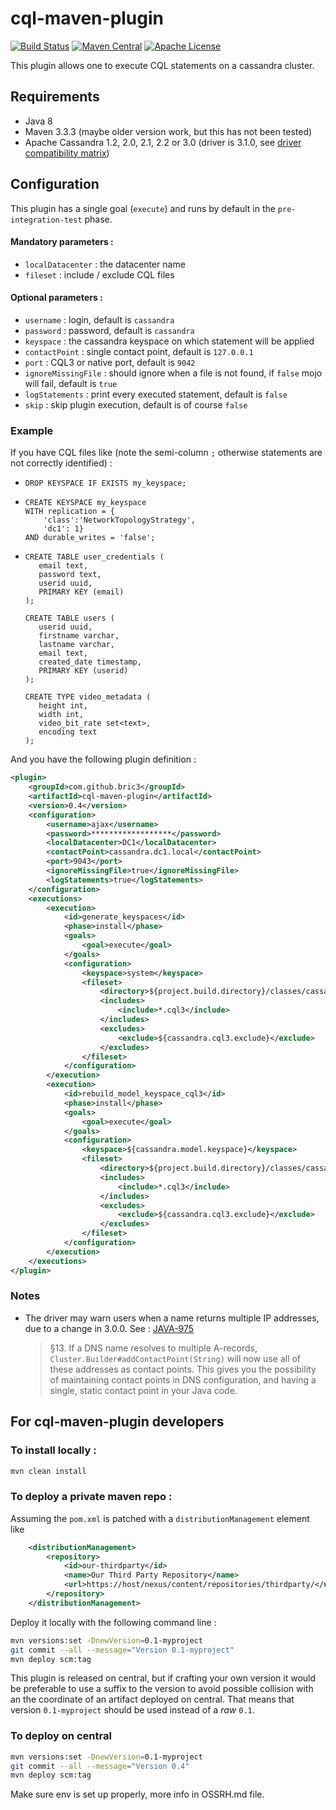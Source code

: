# cql-maven-plugin

[![Build Status](https://travis-ci.org/bric3/cql-maven-plugin.svg)](https://travis-ci.org/bric3/cql-maven-plugin) [![Maven Central](https://maven-badges.herokuapp.com/maven-central/com.github.bric3.maven/cql-maven-plugin/badge.svg?style=flat)](https://maven-badges.herokuapp.com/maven-central/com.github.bric3.maven/cql-maven-plugin) [![Apache License](http://img.shields.io/badge/license-Apache-blue.svg) ](https://github.com/bric3/cql-maven-plugin/blob/master/LICENSE)


This plugin allows one to execute CQL statements on a cassandra cluster.

## Requirements

 * Java 8
 * Maven 3.3.3 (maybe older version work, but this has not been tested)
 * Apache Cassandra 1.2, 2.0, 2.1, 2.2 or 3.0 (driver is 3.1.0, see [driver compatibility matrix](http://docs.datastax.com/en/developer/java-driver//3.1/manual/native_protocol/))

## Configuration

This plugin has a single goal (`execute`) and runs by default in the `pre-integration-test` phase.

#### Mandatory parameters :

 * `localDatacenter` : the datacenter name
 * `fileset` : include / exclude CQL files

#### Optional parameters :

 * `username` : login, default is `cassandra`
 * `password` : password, default is `cassandra`
 * `keyspace` : the cassandra keyspace on which statement will be applied
 * `contactPoint` : single contact point, default is `127.0.0.1`
 * `port` : CQL3 or native port, default is `9042`
 * `ignoreMissingFile` : should ignore when a file is not found, if `false` mojo will fail, default is `true`
 * `logStatements` : print every executed statement, default is `false`
 * `skip` : skip plugin execution, default is of course `false`

### Example

If you have CQL files like (note the semi-column `;` otherwise statements are not correctly identified) :

* ```cql
  DROP KEYSPACE IF EXISTS my_keyspace;
  ```

* ```cql
  CREATE KEYSPACE my_keyspace 
  WITH replication = { 
      'class':'NetworkTopologyStrategy', 
      'dc1': 1} 
  AND durable_writes = 'false';
  ```

* ```cql
  CREATE TABLE user_credentials (
     email text,
     password text,
     userid uuid,
     PRIMARY KEY (email)
  );
  
  CREATE TABLE users (
     userid uuid,
     firstname varchar,
     lastname varchar,
     email text,
     created_date timestamp,
     PRIMARY KEY (userid)
  );
  
  CREATE TYPE video_metadata (
     height int,
     width int,
     video_bit_rate set<text>,
     encoding text
  );
  ``` 

And you have the following plugin definition :

```xml
<plugin>
    <groupId>com.github.bric3</groupId>
    <artifactId>cql-maven-plugin</artifactId>
    <version>0.4</version>
    <configuration>
        <username>ajax</username>
        <password>******************</password>
        <localDatacenter>DC1</localDatacenter>
        <contactPoint>cassandra.dc1.local</contactPoint>
        <port>9043</port>
        <ignoreMissingFile>true</ignoreMissingFile>
        <logStatements>true</logStatements>
    </configuration>
    <executions>
        <execution>
            <id>generate_keyspaces</id>
            <phase>install</phase>
            <goals>
                <goal>execute</goal>
            </goals>
            <configuration>
                <keyspace>system</keyspace>
                <fileset>
                    <directory>${project.build.directory}/classes/cassandra/all-keyspaces</directory>
                    <includes>
                        <include>*.cql3</include>
                    </includes>
                    <excludes>
                        <exclude>${cassandra.cql3.exclude}</exclude>
                    </excludes>
                </fileset>
            </configuration>
        </execution>
        <execution>
            <id>rebuild_model_keyspace_cql3</id>
            <phase>install</phase>
            <goals>
                <goal>execute</goal>
            </goals>
            <configuration>
                <keyspace>${cassandra.model.keyspace}</keyspace>
                <fileset>
                    <directory>${project.build.directory}/classes/cassandra/model</directory>
                    <includes>
                        <include>*.cql3</include>
                    </includes>
                    <excludes>
                        <exclude>${cassandra.cql3.exclude}</exclude>
                    </excludes>
                </fileset>
            </configuration>
        </execution>
    </executions>
</plugin>

```


### Notes

* The driver may warn users when a name returns multiple IP addresses, due to a change in 3.0.0. See : [JAVA-975](https://datastax-oss.atlassian.net/browse/JAVA-975)

  > §13. If a DNS name resolves to multiple A-records, `Cluster.Builder#addContactPoint(String)` will now use all of these addresses as contact points. This gives you the possibility of maintaining contact points in DNS configuration, and having a single, static contact point in your Java code.


## For cql-maven-plugin developers 

### To install locally :

```bash
mvn clean install
```

### To deploy a private maven repo :

Assuming the `pom.xml` is patched with a `distributionManagement` element like 

```xml
    <distributionManagement>
        <repository>
            <id>our-thirdparty</id>
            <name>Our Third Party Repository</name>
            <url>https://host/nexus/content/repositories/thirdparty/</url>
        </repository>
    </distributionManagement>
```

Deploy it locally with the following command line : 

```bash
mvn versions:set -DnewVersion=0.1-myproject
git commit --all --message="Version 0.1-myproject"
mvn deploy scm:tag
```

This plugin is released on central, but if crafting your own version it would be preferable to use a suffix to the version to avoid possible collision with an the coordinate of an artifact deployed on central. That means that version `0.1-myproject` should be used instead of a _raw_ `0.1`.

### To deploy on central

```bash
mvn versions:set -DnewVersion=0.1-myproject
git commit --all --message="Version 0.4"
mvn deploy scm:tag
```

Make sure env is set up properly, more info in OSSRH.md file.
